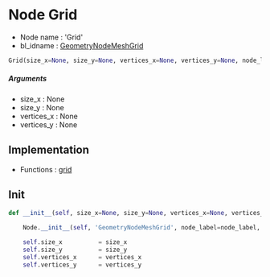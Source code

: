 # Node Grid

- Node name : 'Grid'
- bl_idname : [GeometryNodeMeshGrid](https://docs.blender.org/api/current/bpy.types.GeometryNodeMeshGrid.html)


``` python
Grid(size_x=None, size_y=None, vertices_x=None, vertices_y=None, node_label=None, node_color=None)
```
##### Arguments

- size_x : None
- size_y : None
- vertices_x : None
- vertices_y : None

## Implementation

- Functions : [grid](/docs/GeoNodes/GeoNodesTree.md#grid)

## Init

``` python
def __init__(self, size_x=None, size_y=None, vertices_x=None, vertices_y=None, node_label=None, node_color=None):

    Node.__init__(self, 'GeometryNodeMeshGrid', node_label=node_label, node_color=node_color)

    self.size_x          = size_x
    self.size_y          = size_y
    self.vertices_x      = vertices_x
    self.vertices_y      = vertices_y
```
